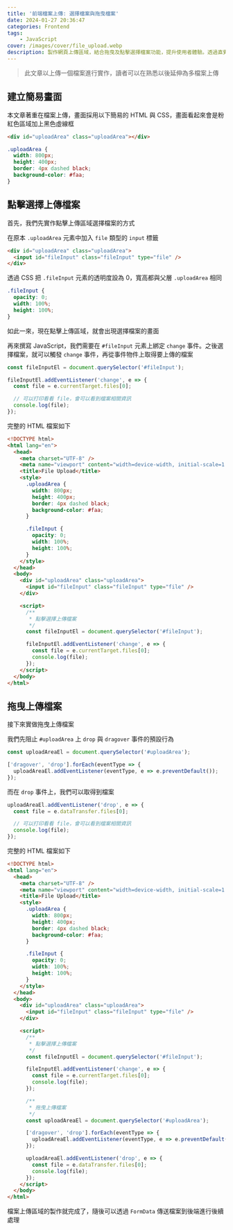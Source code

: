```yaml
---
title: '前端檔案上傳: 選擇檔案與拖曳檔案'
date: 2024-01-27 20:36:47
categories: Frontend
tags:
    - JavaScript
cover: /images/cover/file_upload.webp
description: 製作網頁上傳區域，結合拖曳及點擊選擇檔案功能，提升使用者體驗。透過直覺的拖曳動作或傳統的點擊方式，輕鬆選取檔案，使整個上傳流程更為靈活且方便，凸顯網頁互動設計的創新與便利性。
---
```


> 此文章以上傳一個檔案進行實作，讀者可以在熟悉以後延伸為多檔案上傳

## 建立簡易畫面

本文章著重在檔案上傳，畫面採用以下簡易的 HTML 與 CSS，畫面看起來會是粉紅色區域加上黑色虛線框

```HTML
<div id="uploadArea" class="uploadArea"></div>
```

```CSS
.uploadArea {
  width: 800px;
  height: 400px;
  border: 4px dashed black;
  background-color: #faa;
}
```

## 點擊選擇上傳檔案

首先，我們先實作點擊上傳區域選擇檔案的方式

在原本 `.uploadArea` 元素中加入 `file` 類型的 `input` 標籤

```HTML
<div id="uploadArea" class="uploadArea">
  <input id="fileInput" class="fileInput" type="file" />
</div>
```

透過 CSS 把 `.fileInput` 元素的透明度設為 0，寬高都與父層 `.uploadArea` 相同

```CSS
.fileInput {
  opacity: 0;
  width: 100%;
  height: 100%;
}
```

如此一來，現在點擊上傳區域，就會出現選擇檔案的畫面

再來撰寫 JavaScript，我們需要在 `#fileInput` 元素上綁定 `change` 事件。之後選擇檔案，就可以觸發 `change` 事件，再從事件物件上取得要上傳的檔案

```JavaScript
const fileInputEl = document.querySelector('#fileInput');

fileInputEl.addEventListener('change', e => {
  const file = e.currentTarget.files[0];

  // 可以打印看看 file，會可以看到檔案相關資訊
  console.log(file);
});
```

完整的 HTML 檔案如下

```HTML
<!DOCTYPE html>
<html lang="en">
  <head>
    <meta charset="UTF-8" />
    <meta name="viewport" content="width=device-width, initial-scale=1.0" />
    <title>File Upload</title>
    <style>
      .uploadArea {
        width: 800px;
        height: 400px;
        border: 4px dashed black;
        background-color: #faa;
      }

      .fileInput {
        opacity: 0;
        width: 100%;
        height: 100%;
      }
    </style>
  </head>
  <body>
    <div id="uploadArea" class="uploadArea">
      <input id="fileInput" class="fileInput" type="file" />
    </div>

    <script>
      /**
       * 點擊選擇上傳檔案 
       */
      const fileInputEl = document.querySelector('#fileInput');

      fileInputEl.addEventListener('change', e => {
        const file = e.currentTarget.files[0];
        console.log(file);
      });
    </script>
  </body>
</html>
```

## 拖曳上傳檔案

接下來實做拖曳上傳檔案

我們先阻止 `#uploadArea` 上 `drop` 與 `dragover` 事件的預設行為

```JavaScript
const uploadAreaEl = document.querySelector('#uploadArea');

['dragover', 'drop'].forEach(eventType => {
  uploadAreaEl.addEventListener(eventType, e => e.preventDefault());
});
```

而在 `drop` 事件上，我們可以取得到檔案

```JavaScript
uploadAreaEl.addEventListener('drop', e => {
  const file = e.dataTransfer.files[0];

  // 可以打印看看 file，會可以看到檔案相關資訊
  console.log(file);
});
```

完整的 HTML 檔案如下

```HTML
<!DOCTYPE html>
<html lang="en">
  <head>
    <meta charset="UTF-8" />
    <meta name="viewport" content="width=device-width, initial-scale=1.0" />
    <title>File Upload</title>
    <style>
      .uploadArea {
        width: 800px;
        height: 400px;
        border: 4px dashed black;
        background-color: #faa;
      }

      .fileInput {
        opacity: 0;
        width: 100%;
        height: 100%;
      }
    </style>
  </head>
  <body>
    <div id="uploadArea" class="uploadArea">
      <input id="fileInput" class="fileInput" type="file" />
    </div>

    <script>
      /**
       * 點擊選擇上傳檔案
       */
      const fileInputEl = document.querySelector('#fileInput');

      fileInputEl.addEventListener('change', e => {
        const file = e.currentTarget.files[0];
        console.log(file);
      });

      /**
       * 拖曳上傳檔案
       */
      const uploadAreaEl = document.querySelector('#uploadArea');

      ['dragover', 'drop'].forEach(eventType => {
        uploadAreaEl.addEventListener(eventType, e => e.preventDefault());
      });

      uploadAreaEl.addEventListener('drop', e => {
        const file = e.dataTransfer.files[0];
        console.log(file);
      });
    </script>
  </body>
</html>
```

檔案上傳區域的製作就完成了，隨後可以透過 `FormData` 傳送檔案到後端進行後續處理